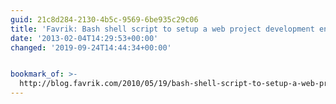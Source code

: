 ```yaml
---
guid: 21c8d284-2130-4b5c-9569-6be935c29c06
title: 'Favrik: Bash shell script to setup a web project development environment'
date: '2013-02-04T14:29:53+00:00'
changed: '2019-09-24T14:44:34+00:00'


bookmark_of: >-
  http://blog.favrik.com/2010/05/19/bash-shell-script-to-setup-a-web-project-development-environment/
---
```




